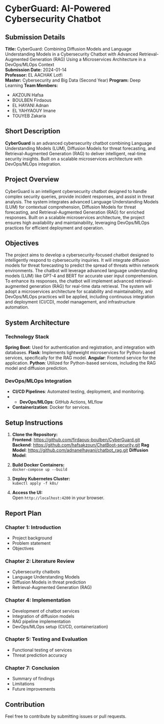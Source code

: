 # CyberGuard: AI-Powered Cybersecurity Chatbot

## Submission Details
**Title:** CyberGuard: Combining Diffusion Models and Language Understanding Models in a Cybersecurity Chatbot with Advanced Retrieval-Augmented Generation (RAG) Using a Microservices Architecture in a DevOps/MLOps Context  
**Submission Date:** 2024-01-14  
**Professor:** EL AACHAK Lotfi   
**Master:** Cybersecurity and Big Data (Second Year) 
**Program:** Deep Learning
**Team Members:**  
- AKZOUN Hafsa  
- BOULBEN Firdaous  
- EL HAYANI Adnan  
- EL YAHYAOUY Imane  
- TOUYEB Zakaria   

## Short Description
**CyberGuard** is an advanced cybersecurity chatbot combining Language Understanding Models (LUM), Diffusion Models for threat forecasting, and Retrieval-Augmented Generation (RAG) to deliver intelligent, real-time security insights. Built on a scalable microservices architecture with DevOps/MLOps integration.

## Project Overview
CyberGuard is an intelligent cybersecurity chatbot designed to handle complex security queries, provide incident responses, and assist in threat analysis. The system integrates advanced Language Understanding Models (LUM) for contextual comprehension, Diffusion Models for threat forecasting, and Retrieval-Augmented Generation (RAG) for enriched responses. Built on a scalable microservices architecture, the project ensures high availability and maintainability, leveraging DevOps/MLOps practices for efficient deployment and operation.

## Objectives
The project aims to develop a cybersecurity-focused chatbot designed to intelligently respond to cybersecurity inquiries. It will integrate diffusion models for threat forecasting to predict the spread of threats within network environments. The chatbot will leverage advanced language understanding models (LUM) like GPT-4 and BERT for accurate user input comprehension. To enhance its responses, the chatbot will implement advanced retrieval-augmented generation (RAG) for real-time data retrieval. The system will adopt a microservices architecture for scalability and maintainability, and DevOps/MLOps practices will be applied, including continuous integration and deployment (CI/CD), model management, and infrastructure automation.

## System Architecture

### Technology Stack
   **Spring Boot**: Used for authentication and registration, and integration with databases.
   **Flask**: Implements lightweight microservices for Python-based services, specifically for the RAG model.
   **Angular**: Frontend service for the application.
   **Python**: Utilized for Python-based services, including the RAG model and diffusion prediction.

### DevOps/MLOps Integration
- **CI/CD Pipelines**: Automated testing, deployment, and monitoring.
- - **DevOps/MLOps**: GitHub Actions, MLflow
- **Containerization**: Docker for services.

## Setup Instructions
1. **Clone the Repository:**  
   **Frontend**: https://github.com/firdaous-boulben/CyberGuard.git
   **Backend**: https://github.com/hafsakzoun/ChatBoot-security.git
   **Rag Model**: https://github.com/adnanelhayani/chatbot_rag.git
   **Diffusion Model**: 

3. **Build Docker Containers:**  
   `docker-compose up --build`

4. **Deploy Kubernetes Cluster:**  
   `kubectl apply -f k8s/`

5. **Access the UI:**  
   Open `http://localhost:4200` in your browser.

## Report Plan

### **Chapter 1: Introduction**
- Project background
- Problem statement
- Objectives

### **Chapter 2: Literature Review**
- Cybersecurity chatbots
- Language Understanding Models
- Diffusion Models in threat prediction
- Retrieval-Augmented Generation (RAG)

### **Chapter 4: Implementation**
- Development of chatbot services
- Integration of diffusion models
- RAG pipeline implementation
- DevOps/MLOps setup (CI/CD, containerization)

### **Chapter 5: Testing and Evaluation**
- Functional testing of services
- Threat prediction accuracy

### **Chapter 7: Conclusion**
- Summary of findings
- Limitations
- Future improvements

## Contribution
Feel free to contribute by submitting issues or pull requests.

